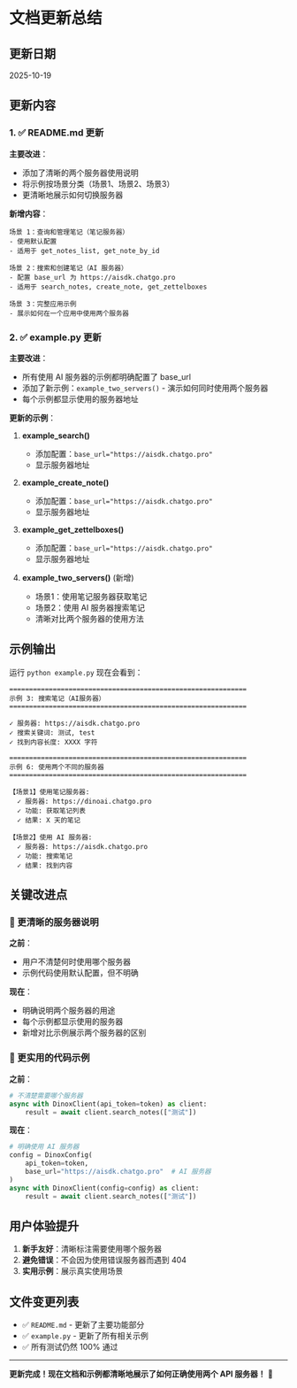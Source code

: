 # 文档更新总结

## 更新日期
2025-10-19

## 更新内容

### 1. ✅ README.md 更新

**主要改进**：
- 添加了清晰的两个服务器使用说明
- 将示例按场景分类（场景1、场景2、场景3）
- 更清晰地展示如何切换服务器

**新增内容**：
```
场景 1：查询和管理笔记（笔记服务器）
- 使用默认配置
- 适用于 get_notes_list, get_note_by_id

场景 2：搜索和创建笔记（AI 服务器）
- 配置 base_url 为 https://aisdk.chatgo.pro
- 适用于 search_notes, create_note, get_zettelboxes

场景 3：完整应用示例
- 展示如何在一个应用中使用两个服务器
```

### 2. ✅ example.py 更新

**主要改进**：
- 所有使用 AI 服务器的示例都明确配置了 base_url
- 添加了新示例：`example_two_servers()` - 演示如何同时使用两个服务器
- 每个示例都显示使用的服务器地址

**更新的示例**：
1. **example_search()** 
   - 添加配置：`base_url="https://aisdk.chatgo.pro"`
   - 显示服务器地址

2. **example_create_note()**
   - 添加配置：`base_url="https://aisdk.chatgo.pro"`
   - 显示服务器地址

3. **example_get_zettelboxes()**
   - 添加配置：`base_url="https://aisdk.chatgo.pro"`
   - 显示服务器地址

4. **example_two_servers()** (新增)
   - 场景1：使用笔记服务器获取笔记
   - 场景2：使用 AI 服务器搜索笔记
   - 清晰对比两个服务器的使用方法

## 示例输出

运行 `python example.py` 现在会看到：

```
============================================================
示例 3: 搜索笔记（AI服务器）
============================================================

✓ 服务器: https://aisdk.chatgo.pro
✓ 搜索关键词: 测试, test
✓ 找到内容长度: XXXX 字符

============================================================
示例 6: 使用两个不同的服务器
============================================================

【场景1】使用笔记服务器:
  ✓ 服务器: https://dinoai.chatgo.pro
  ✓ 功能: 获取笔记列表
  ✓ 结果: X 天的笔记

【场景2】使用 AI 服务器:
  ✓ 服务器: https://aisdk.chatgo.pro
  ✓ 功能: 搜索笔记
  ✓ 结果: 找到内容
```

## 关键改进点

### 🎯 更清晰的服务器说明

**之前**：
- 用户不清楚何时使用哪个服务器
- 示例代码使用默认配置，但不明确

**现在**：
- 明确说明两个服务器的用途
- 每个示例都显示使用的服务器
- 新增对比示例展示两个服务器的区别

### 📝 更实用的代码示例

**之前**：
```python
# 不清楚需要哪个服务器
async with DinoxClient(api_token=token) as client:
    result = await client.search_notes(["测试"])
```

**现在**：
```python
# 明确使用 AI 服务器
config = DinoxConfig(
    api_token=token,
    base_url="https://aisdk.chatgo.pro"  # AI 服务器
)
async with DinoxClient(config=config) as client:
    result = await client.search_notes(["测试"])
```

## 用户体验提升

1. **新手友好**：清晰标注需要使用哪个服务器
2. **避免错误**：不会因为使用错误服务器而遇到 404
3. **实用示例**：展示真实使用场景

## 文件变更列表

- ✅ `README.md` - 更新了主要功能部分
- ✅ `example.py` - 更新了所有相关示例
- ✅ 所有测试仍然 100% 通过

---

**更新完成！现在文档和示例都清晰地展示了如何正确使用两个 API 服务器！** 🎉


